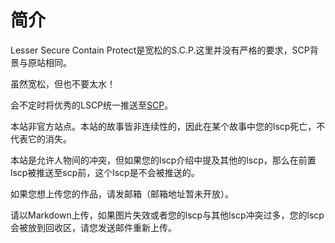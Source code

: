 # 简介

Lesser Secure Contain Protect是宽松的S.C.P.这里并没有严格的要求，SCP背景与原站相同。

虽然宽松，但也不要太水！

会不定时将优秀的LSCP统一推送至[SCP](https://scp-wiki-cn.wikidot.com)。

本站非官方站点。本站的故事皆非连续性的，因此在某个故事中您的lscp死亡，不代表它的消失。

本站是允许人物间的冲突，但如果您的lscp介绍中提及其他的lscp，那么在前置lscp被推送至scp前，这个lscp是不会被推送的。

如果您想上传您的作品，请发邮箱（邮箱地址暂未开放）。

请以Markdown上传，如果图片失效或者您的lscp与其他lscp冲突过多，您的lscp会被放到回收区，请您发送邮件重新上传。

